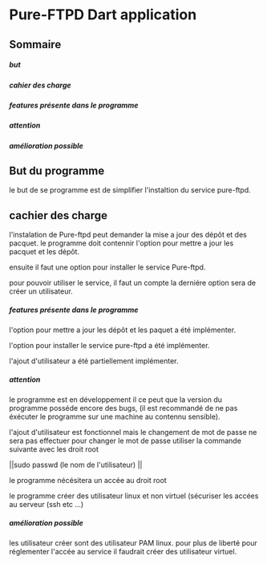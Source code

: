 <h1>Pure-FTPD Dart application</h1>

<h2>Sommaire</h2>
<h5>but</h5>
<h5>cahier des charge</h5>
<h5>features présente dans le programme</h5>
<h5>attention</h5>
<h5>amélioration possible</h5>

<h2>But du programme</h2>

<p> le but de se programme est de simplifier l'instaltion du service pure-ftpd.</p>

<h2>cachier des charge</h2>

<p>l'instalation de Pure-ftpd peut demander la mise a jour des dépôt et des pacquet. le programme doit contennir l'option pour mettre a jour les pacquet et les dépôt.

ensuite il faut une option pour installer le service Pure-ftpd.

pour pouvoir utiliser le service, il faut un compte la derniére option sera de créer un utilisateur.</p>

<h5>features présente dans le programme</h5>

<p>l'option pour mettre a jour les dépôt et les paquet a été implémenter.
  
  l'option pour installer le service pure-ftpd a été implémenter.
  
  l'ajout d'utilisateur a été partiellement implémenter.</p>
  
  <h5>attention</h5>
  
  le programme est en développement il ce peut que la version du programme posséde encore des bugs, (il est recommandé de ne pas éxécuter le programme sur une machine  au contennu sensible).
  
  l'ajout d'utilisateur est fonctionnel mais le changement de mot de passe ne sera pas effectuer
pour changer le mot de passe utiliser la commande suivante avec les droit root

||sudo passwd (le nom de l'utilisateur) ||

le programme nécésitera un accée au droit root

le programme créer des utilisateur linux et non virtuel (sécuriser les accées au serveur (ssh etc ...)

<h5>amélioration possible</h5>

<p>les utilisateur créer sont des utilisateur PAM linux. pour plus de liberté pour réglementer l'accée au service il faudrait créer des utilisateur virtuel.
</p>
